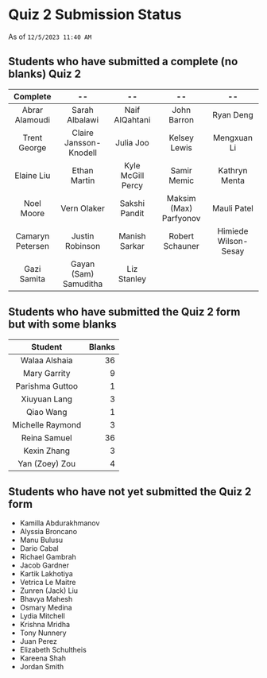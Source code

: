 # Quiz 2 Submission Status

As of `12/5/2023 11:40 AM`

## Students who have submitted a complete (no blanks) Quiz 2

Complete | --  | --  | --  | --
:--------: | :--------: | :--------: | :--------: | :--------: |
Abrar Alamoudi | Sarah Albalawi | Naif AlQahtani | John Barron | Ryan Deng 
Trent George | Claire Jansson-Knodell | Julia Joo | Kelsey Lewis | Mengxuan  Li
Elaine Liu | Ethan Martin | Kyle McGill Percy | Samir Memic | Kathryn Menta
Noel Moore | Vern Olaker | Sakshi Pandit | Maksim (Max) Parfyonov | Mauli Patel 
Camaryn Petersen | Justin Robinson | Manish Sarkar | Robert Schauner | Himiede Wilson-Sesay
Gazi Samita | Gayan (Sam) Samuditha | Liz Stanley

## Students who have submitted the Quiz 2 form but with some blanks

Student | Blanks
:-----------: | ---:
Walaa Alshaia | 36
Mary Garrity | 9
Parishma Guttoo | 1
Xiuyuan Lang | 3
Qiao Wang | 1
Michelle Raymond | 3
Reina Samuel | 36
Kexin Zhang | 3
Yan (Zoey) Zou | 4

## Students who have not yet submitted the Quiz 2 form

- Kamilla Abdurakhmanov
- Alyssia Broncano
- Manu Bulusu
- Dario Cabal
- Richael Gambrah
- Jacob Gardner
- Kartik Lakhotiya
- Vetrica Le Maitre
- Zunren (Jack) Liu
- Bhavya Mahesh
- Osmary Medina
- Lydia Mitchell
- Krishna Mridha
- Tony Nunnery
- Juan Perez
- Elizabeth Schultheis
- Kareena Shah
- Jordan Smith

